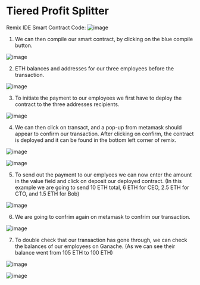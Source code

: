 # Tiered Profit Splitter

Remix IDE Smart Contract Code:
![image](screenshots/tps1.jpg)

1. We can then compile our smart contract, by clicking on the blue compile button.

![image](screenshots/tps2.jpg)

2. ETH balances and addresses for our three employees before the transaction.

![image](screenshots/tps3.jpg)

3. To initiate the payment to our employees we first have to deploy the contract to the three addresses recipients.

![image](screenshots/tps4.jpg)

4. We can then click on transact, and a pop-up from metamask should appear to confirm our transaction. After clicking on confirm, the contract is deployed and it can be found in the bottom left corner of remix.

![image](screenshots/tps5.jpg)

![image](screenshots/tps6.jpg)

5. To send out the payment to our emplyees we can now enter the amount in the value field and click on deposit our deployed contract. (In this example we are going to send 10 ETH total, 6 ETH for CEO, 2.5 ETH for CTO, and 1.5 ETH for Bob)

![image](screenshots/tps7.jpg)

6. We are going to confrim again on metamask to confrim our transaction.

![image](screenshots/tps8.jpg)

7. To double check that our transaction has gone through, we can check the balances of our employees on Ganache. (As we can see their balance went from 105 ETH to 100 ETH)

![image](screenshots/tps9.jpg)

![image](screenshots/tps10.jpg)



